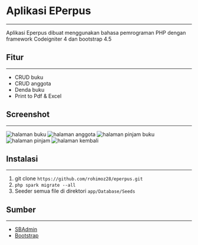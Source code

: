 # Aplikasi EPerpus
---
Aplikasi Eperpus dibuat menggunakan bahasa pemrograman PHP dengan framework Codeigniter 4 dan bootstrap 4.5 

## Fitur
---
- CRUD buku
- CRUD anggota
- Denda buku
- Print to Pdf & Excel

## Screenshot
---
![halaman buku](https://i.ibb.co/B6gj6yt/book.png)
![halaman anggota](https://i.ibb.co/zHs0vCh/anggota.png)
![halaman pinjam buku](https://i.ibb.co/XC9wBZF/tambah-pinjam.png)
![halaman pinjam](https://i.ibb.co/Yj05MT6/pinjam.png)
![halaman kembali](https://i.ibb.co/BnPqbxq/kembali.png)

## Instalasi
---
1. git clone `https://github.com/rohimoz28/eperpus.git`
2. `php spark migrate --all`
3. Seeder semua file di direktori `app/Database/Seeds`

## Sumber
---
- [SBAdmin](https://startbootstrap.com/theme/sb-admin-2)
- [Bootstrap](https://getbootstrap.com/docs/4.5/getting-started/introduction/)